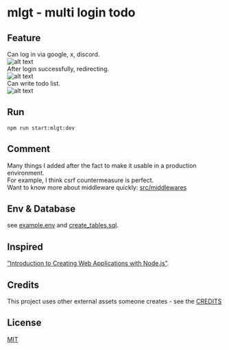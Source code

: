 # mlgt - multi login todo

## Feature

Can log in via google, x, discord.  
![alt text](https://raw.githubusercontent.com/verazza/branding/refs/heads/master/repo/mlgt/login_form.png)  
After login successfully, redirecting.  
![alt text](https://raw.githubusercontent.com/verazza/branding/refs/heads/master/repo/mlgt/redirect.png)  
Can write todo list.  
![alt text](https://raw.githubusercontent.com/verazza/branding/refs/heads/master/repo/mlgt/todo.png)

## Run
```
npm run start:mlgt:dev
```

## Comment
Many things I added after the fact to make it usable in a production environment.  
For example, I think csrf countermeasure is perfect.  
Want to know more about middleware quickly: [src/middlewares](src/middlewares)

## Env & Database
see [example.env](example.env) and [create_tables.sql](create_tables.sql).

## Inspired
[”Introduction to Creating Web Applications with Node.js”](https://zenn.dev/wkb/books/node-tutorial).  

## Credits
This project uses other external assets someone creates - see the [CREDITS](CREDITS)

## License
[MIT](LICENSE)
